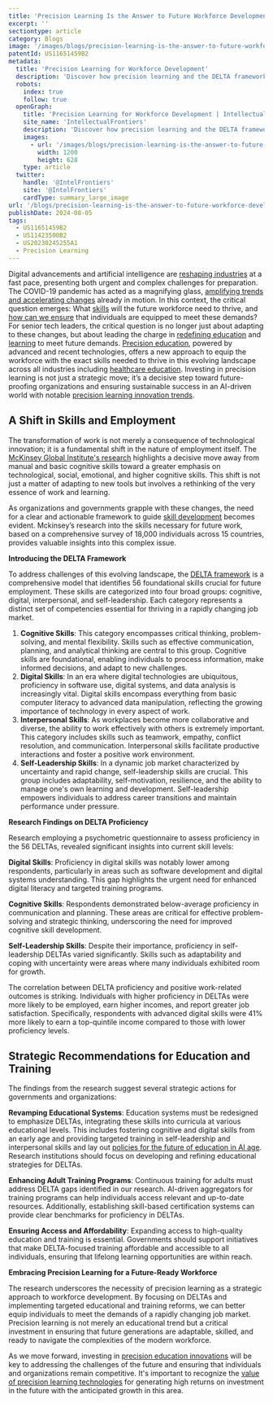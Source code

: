 ```yaml
---
title: 'Precision Learning Is the Answer to Future Workforce Development'
excerpt: ''
sectiontype: article
category: Blogs
image: '/images/blogs/precision-learning-is-the-answer-to-future-workforce-development.webp'
patentId: US11651459B2
metadata:
  title: 'Precision Learning for Workforce Development'
  description: 'Discover how precision learning and the DELTA framework prepare the future workforce with essential skills for success in a rapidly evolving job market.'
  robots:
    index: true
    follow: true
  openGraph:
    title: 'Precision Learning for Workforce Development | IntellectualFrontiers'
    site_name: 'IntellectualFrontiers'
    description: 'Discover how precision learning and the DELTA framework prepare the future workforce with essential skills for success in a rapidly evolving job market.'
    images:
      - url: '/images/blogs/precision-learning-is-the-answer-to-future-workforce-development.webp'
        width: 1200
        height: 628
    type: article
  twitter:
    handle: '@IntelFrontiers'
    site: '@IntelFrontiers'
    cardType: summary_large_image
url: '/blogs/precision-learning-is-the-answer-to-future-workforce-development'
publishDate: 2024-08-05
tags:
  - US11651459B2
  - US11423500B2
  - US20230245255A1
  - Precision Learning
---
```


Digital advancements and artificial intelligence are <a href="https://www.pewresearch.org/internet/2023/06/21/as-ai-spreads-experts-predict-the-best-and-worst-changes-in-digital-life-by-2035/" target="_blank">reshaping industries</a> at a fast pace, presenting both urgent and complex challenges for preparation. The COVID-19 pandemic has acted as a magnifying glass, <a href="https://www.ncbi.nlm.nih.gov/pmc/articles/PMC8437806/" target="_blank">amplifying trends and accelerating changes</a> already in motion. In this context, the critical question emerges: What <a href="https://www.weforum.org/agenda/2023/05/future-of-jobs-2023-skills/" target="_blank">skills</a> will the future workforce need to thrive, and <a href="https://www.gartner.com/en/human-resources/topics/future-of-work" target="_blank">how can we ensure</a> that individuals are equipped to meet these demands? For senior tech leaders, the critical question is no longer just about adapting to these changes, but about leading the charge in <a href="https://news.stanford.edu/stories/2024/02/technology-in-education" target="_blank">redefining education</a> and <a href="https://joshbersin.com/2024/03/the-340-billion-corporate-learning-industry-is-poised-for-disruption/" target="_blank">learning</a> to meet future demands. <a href="https://www.forbes.com/sites/sap/2020/07/14/the-dire-need-for-precision-learning/" target="_blank">Precision education</a>, powered by advanced and recent technologies, offers a new approach to equip the workforce with the exact skills needed to thrive in this evolving landscape across all industries including <a href="https://www.ama-assn.org/education/changemeded-initiative/precision-education" target="_blank">healthcare education</a>. Investing in precision learning is not just a strategic move; it’s a decisive step toward future-proofing organizations and ensuring sustainable success in an AI-driven world with notable <a href="https://www.intellectualfrontiers.com/patent-landscape/precision-learning-patenting-trends" target="_blank">precision learning innovation trends</a>.

## A Shift in Skills and Employment

The transformation of work is not merely a consequence of technological innovation; it is a fundamental shift in the nature of employment itself. The <a href="https://www.mckinsey.com/industries/public-sector/our-insights/defining-the-skills-citizens-will-need-in-the-future-world-of-work" target="_blank">McKinsey Global Institute's research</a> highlights a decisive move away from manual and basic cognitive skills toward a greater emphasis on technological, social, emotional, and higher cognitive skills. This shift is not just a matter of adapting to new tools but involves a rethinking of the very essence of work and learning.

As organizations and governments grapple with these changes, the need for a clear and actionable framework to guide <a href="https://www.weforum.org/agenda/2024/04/skill-building-age-of-ai/" target="_blank">skill development</a> becomes evident. Mckinsey’s research into the skills necessary for future work, based on a comprehensive survey of 18,000 individuals across 15 countries, provides valuable insights into this complex issue.

**Introducing the DELTA Framework**

To address challenges of this evolving landscape, the <a href="https://www.mckinsey.com/industries/public-sector/our-insights/defining-the-skills-citizens-will-need-in-the-future-world-of-work" target="_blank">DELTA framework</a> is a comprehensive model that identifies 56 foundational skills crucial for future employment. These skills are categorized into four broad groups: cognitive, digital, interpersonal, and self-leadership. Each category represents a distinct set of competencies essential for thriving in a rapidly changing job market.

1. **Cognitive Skills**: This category encompasses critical thinking, problem-solving, and mental flexibility. Skills such as effective communication, planning, and analytical thinking are central to this group. Cognitive skills are foundational, enabling individuals to process information, make informed decisions, and adapt to new challenges.
2. **Digital Skills**: In an era where digital technologies are ubiquitous, proficiency in software use, digital systems, and data analysis is increasingly vital. Digital skills encompass everything from basic computer literacy to advanced data manipulation, reflecting the growing importance of technology in every aspect of work.
3. **Interpersonal Skills**: As workplaces become more collaborative and diverse, the ability to work effectively with others is extremely important. This category includes skills such as teamwork, empathy, conflict resolution, and communication. Interpersonal skills facilitate productive interactions and foster a positive work environment.
4. **Self-Leadership Skills**: In a dynamic job market characterized by uncertainty and rapid change, self-leadership skills are crucial. This group includes adaptability, self-motivation, resilience, and the ability to manage one's own learning and development. Self-leadership empowers individuals to address career transitions and maintain performance under pressure.

**Research Findings on DELTA Proficiency**

Research employing a psychometric questionnaire to assess proficiency in the 56 DELTAs, revealed significant insights into current skill levels:

**Digital Skills**: Proficiency in digital skills was notably lower among respondents, particularly in areas such as software development and digital systems understanding. This gap highlights the urgent need for enhanced digital literacy and targeted training programs.

**Cognitive Skills**: Respondents demonstrated below-average proficiency in communication and planning. These areas are critical for effective problem-solving and strategic thinking, underscoring the need for improved cognitive skill development.

**Self-Leadership Skills**: Despite their importance, proficiency in self-leadership DELTAs varied significantly. Skills such as adaptability and coping with uncertainty were areas where many individuals exhibited room for growth.

The correlation between DELTA proficiency and positive work-related outcomes is striking. Individuals with higher proficiency in DELTAs were more likely to be employed, earn higher incomes, and report greater job satisfaction. Specifically, respondents with advanced digital skills were 41% more likely to earn a top-quintile income compared to those with lower proficiency levels.

## Strategic Recommendations for Education and Training

The findings from the research suggest several strategic actions for governments and organizations:

**Revamping Educational Systems**: Education systems must be redesigned to emphasize DELTAs, integrating these skills into curricula at various educational levels. This includes fostering cognitive and digital skills from an early age and providing targeted training in self-leadership and interpersonal skills and lay out <a href="https://www2.ed.gov/documents/ai-report/ai-report.pdf" target="_blank">policies for the future of education in AI age</a>. Research institutions should focus on developing and refining educational strategies for DELTAs.

**Enhancing Adult Training Programs**: Continuous training for adults must address DELTA gaps identified in our research. AI-driven aggregators for training programs can help individuals access relevant and up-to-date resources. Additionally, establishing skill-based certification systems can provide clear benchmarks for proficiency in DELTAs.

**Ensuring Access and Affordability**: Expanding access to high-quality education and training is essential. Governments should support initiatives that make DELTA-focused training affordable and accessible to all individuals, ensuring that lifelong learning opportunities are within reach.

**Embracing Precision Learning for a Future-Ready Workforce**

The research underscores the necessity of precision learning as a strategic approach to workforce development. By focusing on DELTAs and implementing targeted educational and training reforms, we can better equip individuals to meet the demands of a rapidly changing job market. Precision learning is not merely an educational trend but a critical investment in ensuring that future generations are adaptable, skilled, and ready to navigate the complexities of the modern workforce.

As we move forward, investing in [precision education innovations](/topics/precision-learning) will be key to addressing the challenges of the future and ensuring that individuals and organizations remain competitive. It's important to recognize the [value of precision learning technologies](/blogs/the-strategic-value-of-precision-learning-patents-in-tech-acquisitions) for generating high returns on investment in the future with the anticipated growth in this area.